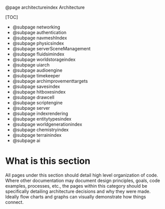 @page architectureindex Architecture

[TOC]
- @subpage networking
- @subpage authentication
- @subpage navmeshIndex
- @subpage physicsindex
- @subpage serverSceneManagement
- @subpage fluidsimindex
- @subpage worldstorageindex
- @subpage uiarch
- @subpage audioengine
- @subpage timekeeper
- @subpage archimprovementtargets
- @subpage savesindex
- @subpage hitboxesindex
- @subpage drawcell
- @subpage scriptengine
- @subpage server
- @subpage indexrendering
- @subpage entitytypesindex
- @subpage worldgenerationindex
- @subpage chemistryindex
- @subpage terrainindex
- @subpage ai


# What is this section
All pages under this section should detail high level organization of code. Where other documentation may document design principles, goals, code examples, processes, etc., the pages within this category should be specifically detailing architecture decisions and why they were made. Ideally flow charts and graphs can visually demonstrate how things connect.